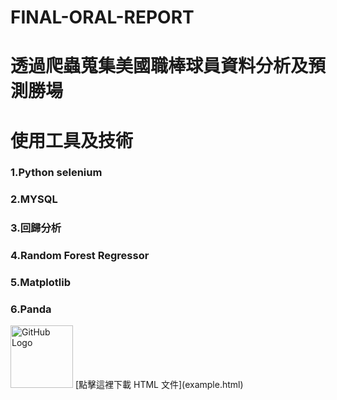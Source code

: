 # FINAL-ORAL-REPORT
# 透過爬蟲蒐集美國職棒球員資料分析及預測勝場
# 使用工具及技術
### 1.Python selenium
### 2.MYSQL
### 3.回歸分析
### 4.Random Forest Regressor
### 5.Matplotlib
### 6.Panda
<img src="https://github.githubassets.com/images/modules/logos_page/GitHub-Mark.png" alt="GitHub Logo" width="100">
[點擊這裡下載 HTML 文件](example.html)

